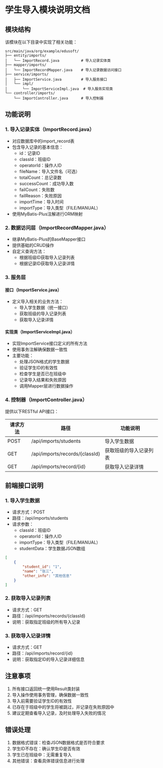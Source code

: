 # 学生导入模块说明文档

## 模块结构

该模块在以下目录中实现了相关功能：

```
src/main/java/org/example/edusoft/
├── entity/imports/
│   └── ImportRecord.java          # 导入记录实体类
├── mapper/imports/
│   └── ImportRecordMapper.java    # 导入记录数据访问接口
├── service/imports/
│   ├── ImportService.java         # 导入服务接口
│   └── impl/
│       └── ImportServiceImpl.java  # 导入服务实现类
└── controller/imports/
    └── ImportController.java      # 导入控制器
```

## 功能说明

### 1. 导入记录实体（ImportRecord.java）
- 对应数据库中的import_record表
- 包含导入记录的基本信息：
  - id：记录ID
  - classId：班级ID
  - operatorId：操作人ID
  - fileName：导入文件名（可选）
  - totalCount：总记录数
  - successCount：成功导入数
  - failCount：失败数
  - failReason：失败原因
  - importTime：导入时间
  - importType：导入类型（FILE/MANUAL）
- 使用MyBatis-Plus注解进行ORM映射

### 2. 数据访问层（ImportRecordMapper.java）
- 继承MyBatis-Plus的BaseMapper接口
- 提供基础的CRUD操作
- 自定义查询方法：
  - 根据班级ID获取导入记录列表
  - 根据记录ID获取导入记录详情

### 3. 服务层
#### 接口（ImportService.java）
- 定义导入相关的业务方法：
  - 导入学生数据（统一接口）
  - 获取班级的导入记录列表
  - 获取导入记录详情

#### 实现类（ImportServiceImpl.java）
- 实现ImportService接口定义的所有方法
- 使用事务注解确保数据一致性
- 主要功能：
  - 处理JSON格式的学生数据
  - 验证学生ID的有效性
  - 检查学生是否已在班级中
  - 记录导入结果和失败原因
  - 调用Mapper层进行数据操作

### 4. 控制器（ImportController.java）
提供以下RESTful API接口：

| 请求方法 | 路径 | 功能说明 |
|---------|------|---------|
| POST | /api/imports/students | 导入学生数据 |
| GET | /api/imports/records/{classId} | 获取班级的导入记录列表 |
| GET | /api/imports/record/{id} | 获取导入记录详情 |

## 前端接口说明

### 1. 导入学生数据
- 请求方式：POST
- 路径：/api/imports/students
- 请求参数：
  - classId：班级ID
  - operatorId：操作人ID
  - importType：导入类型（FILE/MANUAL）
  - studentData：学生数据JSON数组
```json
[
    {
        "student_id": "1",
        "name": "张三",
        "other_info": "其他信息"
    }
]
```

### 2. 获取导入记录列表
- 请求方式：GET
- 路径：/api/imports/records/{classId}
- 说明：获取指定班级的所有导入记录

### 3. 获取导入记录详情
- 请求方式：GET
- 路径：/api/imports/record/{id}
- 说明：获取指定ID的导入记录详细信息

## 注意事项

1. 所有接口返回统一使用Result类封装
2. 导入操作使用事务管理，确保数据一致性
3. 导入前需要验证学生ID的有效性
4. 已存在于班级中的学生将被跳过，并记录在失败原因中
5. 建议定期查看导入记录，及时处理导入失败的情况

## 错误处理

1. 数据格式错误：检查JSON数据格式是否符合要求
2. 学生ID不存在：确认学生ID是否有效
3. 学生已在班级中：无需重复导入
4. 其他错误：查看具体错误信息进行处理 